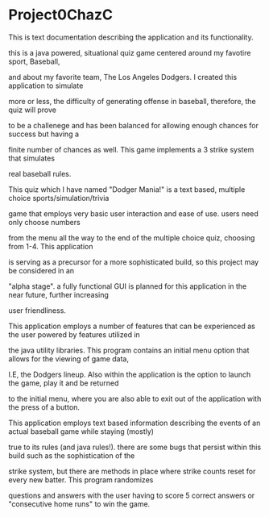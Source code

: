 # Project0ChazC

  This is text documentation describing the application and its functionality.

this is a java powered, situational quiz game centered around my favotire sport, Baseball,

and about my favorite team, The Los Angeles Dodgers. I created this application to simulate 

more or less, the difficulty of generating offense in baseball, therefore, the quiz will prove 

to be a challenege and has been balanced for allowing enough chances for success but having a 

finite number of chances as well. This game implements a 3 strike system that simulates

real baseball rules.

  
  This quiz which I have named "Dodger Mania!" is a text based, multiple choice sports/simulation/trivia 
  
game that employs very basic user interaction and ease of use. users need only choose numbers
  
from the menu all the way to the end of the multiple choice quiz, choosing from 1-4. This application 
  
is serving as a precursor for a more sophisticated build, so this project may be considered in an 
  
"alpha stage". a fully functional GUI is planned for this application in the near future, further increasing 

user friendliness.

  
  This application employs a number of features that can be experienced as the user powered by features utilized in 
  
the java utility libraries. This program contains an initial menu option that allows for the viewing of game data,

I.E, the Dodgers lineup. Also within the application is the option to launch the game, play it and be returned

to the initial menu, where you are also able to exit out of the application with the press of a button.

This application employs text based information describing the events of an actual baseball game while staying (mostly) 

true to its rules (and java rules!). there are some bugs that persist within this build such as the sophistication of the 

strike system, but there are methods in place where strike counts reset for every new batter. This program randomizes 

questions and answers with the user having to score 5 correct answers or "consecutive home runs" to win the game.



